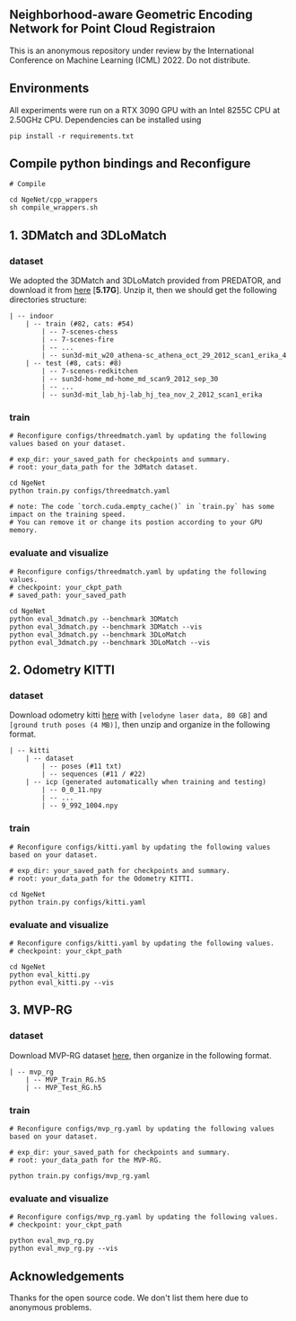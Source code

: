 ## Neighborhood-aware Geometric Encoding Network for Point Cloud Registraion

This is an anonymous repository under review by the International Conference on Machine Learning (ICML) 2022. Do not distribute.

## Environments

All experiments were run on a RTX 3090 GPU with an  Intel 8255C CPU at 2.50GHz CPU.  Dependencies can be installed using 

```
pip install -r requirements.txt
```

## Compile python bindings and Reconfigure

```
# Compile

cd NgeNet/cpp_wrappers
sh compile_wrappers.sh
```

## 1. 3DMatch and 3DLoMatch

### dataset

We adopted the 3DMatch and 3DLoMatch provided from PREDATOR, and download it from [here](https://share.phys.ethz.ch/~gsg/pairwise_reg/3dmatch.zip) [**5.17G**].
Unzip it, then we should get the following directories structure:

``` 
| -- indoor
    | -- train (#82, cats: #54)
        | -- 7-scenes-chess
        | -- 7-scenes-fire
        | -- ...
        | -- sun3d-mit_w20_athena-sc_athena_oct_29_2012_scan1_erika_4
    | -- test (#8, cats: #8)
        | -- 7-scenes-redkitchen
        | -- sun3d-home_md-home_md_scan9_2012_sep_30
        | -- ...
        | -- sun3d-mit_lab_hj-lab_hj_tea_nov_2_2012_scan1_erika
```

### train

```
# Reconfigure configs/threedmatch.yaml by updating the following values based on your dataset.

# exp_dir: your_saved_path for checkpoints and summary.
# root: your_data_path for the 3dMatch dataset.

cd NgeNet
python train.py configs/threedmatch.yaml

# note: The code `torch.cuda.empty_cache()` in `train.py` has some impact on the training speed.
# You can remove it or change its postion according to your GPU memory. 
```

### evaluate and visualize

```
# Reconfigure configs/threedmatch.yaml by updating the following values.
# checkpoint: your_ckpt_path
# saved_path: your_saved_path

cd NgeNet
python eval_3dmatch.py --benchmark 3DMatch
python eval_3dmatch.py --benchmark 3DMatch --vis
python eval_3dmatch.py --benchmark 3DLoMatch
python eval_3dmatch.py --benchmark 3DLoMatch --vis
```

## 2. Odometry KITTI

### dataset

Download odometry kitti [here](http://www.cvlibs.net/datasets/kitti/eval_odometry.php) with `[velodyne laser data, 80 GB]` and `[ground truth poses (4 MB)]`, then unzip and organize in the following format.

```
| -- kitti
    | -- dataset
        | -- poses (#11 txt)
        | -- sequences (#11 / #22)
    | -- icp (generated automatically when training and testing)
        | -- 0_0_11.npy
        | -- ...
        | -- 9_992_1004.npy
```

### train

```
# Reconfigure configs/kitti.yaml by updating the following values based on your dataset.

# exp_dir: your_saved_path for checkpoints and summary.
# root: your_data_path for the Odometry KITTI.

cd NgeNet
python train.py configs/kitti.yaml
```

### evaluate and visualize

```
# Reconfigure configs/kitti.yaml by updating the following values.
# checkpoint: your_ckpt_path

cd NgeNet
python eval_kitti.py
python eval_kitti.py --vis
```

## 3. MVP-RG

### dataset

Download MVP-RG dataset [here](https://mvp-dataset.github.io/MVP/Registration.html), then organize in the following format.

```
| -- mvp_rg
    | -- MVP_Train_RG.h5
    | -- MVP_Test_RG.h5
```

### train

```
# Reconfigure configs/mvp_rg.yaml by updating the following values based on your dataset.

# exp_dir: your_saved_path for checkpoints and summary.
# root: your_data_path for the MVP-RG.

python train.py configs/mvp_rg.yaml
```

### evaluate and visualize

```
# Reconfigure configs/mvp_rg.yaml by updating the following values.
# checkpoint: your_ckpt_path

python eval_mvp_rg.py
python eval_mvp_rg.py --vis
```

## Acknowledgements

Thanks for the open source code. We don't list them here due to anonymous problems.